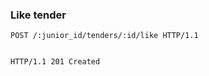 ### Like tender

```http
POST /:junior_id/tenders/:id/like HTTP/1.1
```

```json
```

```http
HTTP/1.1 201 Created
```